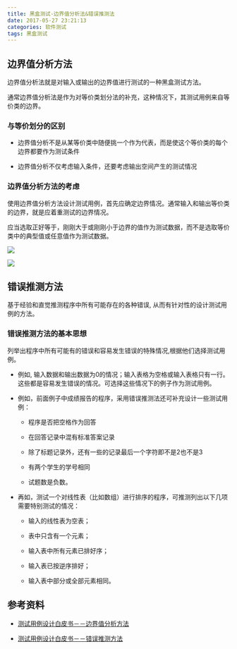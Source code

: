 ```yaml
---
title: 黑盒测试-边界值分析法&错误推测法
date: 2017-05-27 23:21:13
categories: 软件测试
tags: 黑盒测试
---
```



## 边界值分析方法

边界值分析法就是对输入或输出的边界值进行测试的一种黑盒测试方法。

通常边界值分析法是作为对等价类划分法的补充，这种情况下，其测试用例来自等价类的边界。 

###  与等价划分的区别

- 边界值分析不是从某等价类中随便挑一个作为代表，而是使这个等价类的每个边界都要作为测试条件   

- 边界值分析不仅考虑输入条件，还要考虑输出空间产生的测试情况

<!-- more -->

### 边界值分析方法的考虑

使用边界值分析方法设计测试用例，首先应确定边界情况。通常输入和输出等价类的边界，就是应着重测试的边界情况。

应当选取正好等于，刚刚大于或刚刚小于边界的值作为测试数据，而不是选取等价类中的典型值或任意值作为测试数据。


![](http://ww1.sinaimg.cn/large/005JaJ6Fly1fed2eo5s32j30o40fatd7.jpg)


![](http://ww1.sinaimg.cn/large/005JaJ6Fly1fed2f08mu2j30lp0eqwhb.jpg)


## 错误推测方法

基于经验和直觉推测程序中所有可能存在的各种错误, 从而有针对性的设计测试用例的方法。

### 错误推测方法的基本思想

列举出程序中所有可能有的错误和容易发生错误的特殊情况,根据他们选择测试用例。

- 例如, 输入数据和输出数据为0的情况；输入表格为空格或输入表格只有一行。 这些都是容易发生错误的情况。可选择这些情况下的例子作为测试用例。

- 例如，前面例子中成绩报告的程序，采用错误推测法还可补充设计一些测试用例：    
    
    - 程序是否把空格作为回答

    - 在回答记录中混有标准答案记录

    - 除了标题记录外，还有一些的记录最后一个字符即不是2也不是3

    - 有两个学生的学号相同

    - 试题数是负数。

- 再如，测试一个对线性表（比如数组）进行排序的程序，可推测列出以下几项需要特别测试的情况：

    - 输入的线性表为空表；

    - 表中只含有一个元素；

    - 输入表中所有元素已排好序；

    - 输入表已按逆序排好；

    - 输入表中部分或全部元素相同。



## 参考资料

- [测试用例设计白皮书－－边界值分析方法](http://blog.csdn.net/vincetest/article/details/1475502)

- [测试用例设计白皮书－－错误推测方法](http://blog.csdn.net/vincetest/article/details/1477470)
